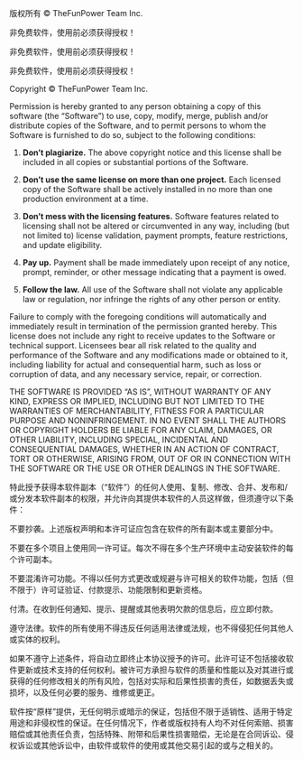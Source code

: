 版权所有 © TheFunPower Team Inc.

非免费软件，使用前必须获得授权！

非免费软件，使用前必须获得授权！

非免费软件，使用前必须获得授权！  


Copyright © TheFunPower Team Inc.  

Permission is hereby granted to any person obtaining a copy of this software
(the “Software”) to use, copy, modify, merge, publish and/or distribute copies
of the Software, and to permit persons to whom the Software is furnished to do
so, subject to the following conditions:

1. **Don’t plagiarize.** The above copyright notice and this license shall be
   included in all copies or substantial portions of the Software.

2. **Don’t use the same license on more than one project.** Each licensed copy
   of the Software shall be actively installed in no more than one production
   environment at a time.

3. **Don’t mess with the licensing features.** Software features related to
   licensing shall not be altered or circumvented in any way, including (but
   not limited to) license validation, payment prompts, feature restrictions,
   and update eligibility.

4. **Pay up.** Payment shall be made immediately upon receipt of any notice,
   prompt, reminder, or other message indicating that a payment is owed.

5. **Follow the law.** All use of the Software shall not violate any applicable
   law or regulation, nor infringe the rights of any other person or entity.

Failure to comply with the foregoing conditions will automatically and
immediately result in termination of the permission granted hereby. This
license does not include any right to receive updates to the Software or
technical support. Licensees bear all risk related to the quality and
performance of the Software and any modifications made or obtained to it,
including liability for actual and consequential harm, such as loss or
corruption of data, and any necessary service, repair, or correction.

THE SOFTWARE IS PROVIDED “AS IS”, WITHOUT WARRANTY OF ANY KIND, EXPRESS OR
IMPLIED, INCLUDING BUT NOT LIMITED TO THE WARRANTIES OF MERCHANTABILITY,
FITNESS FOR A PARTICULAR PURPOSE AND NONINFRINGEMENT. IN NO EVENT SHALL THE
AUTHORS OR COPYRIGHT HOLDERS BE LIABLE FOR ANY CLAIM, DAMAGES, OR OTHER
LIABILITY, INCLUDING SPECIAL, INCIDENTAL AND CONSEQUENTIAL DAMAGES, WHETHER IN
AN ACTION OF CONTRACT, TORT OR OTHERWISE, ARISING FROM, OUT OF OR IN CONNECTION
WITH THE SOFTWARE OR THE USE OR OTHER DEALINGS IN THE SOFTWARE. 



特此授予获得本软件副本（“软件”）的任何人使用、复制、修改、合并、发布和/
或分发本软件副本的权限，并允许向其提供本软件的人员这样做，但须遵守以下条件：

不要抄袭。上述版权声明和本许可证应包含在软件的所有副本或主要部分中。

不要在多个项目上使用同一许可证。每次不得在多个生产环境中主动安装软件的每个许可副本。

不要混淆许可功能。不得以任何方式更改或规避与许可相关的软件功能，包括（但不限于）许可证验证、付款提示、功能限制和更新资格。

付清。在收到任何通知、提示、提醒或其他表明欠款的信息后，应立即付款。

遵守法律。软件的所有使用不得违反任何适用法律或法规，也不得侵犯任何其他人或实体的权利。

如果不遵守上述条件，将自动立即终止本协议授予的许可。此许可证不包括接收软件更新或技术支持的任何权利。被许可方承担与软件的质量和性能以及对其进行或获得的任何修改相关的所有风险，包括对实际和后果性损害的责任，如数据丢失或损坏，以及任何必要的服务、维修或更正。

软件按“原样”提供，无任何明示或暗示的保证，包括但不限于适销性、适用于特定用途和非侵权性的保证。在任何情况下，作者或版权持有人均不对任何索赔、损害赔偿或其他责任负责，包括特殊、附带和后果性损害赔偿，无论是在合同诉讼、侵权诉讼或其他诉讼中，由软件或软件的使用或其他交易引起的或与之相关的。
